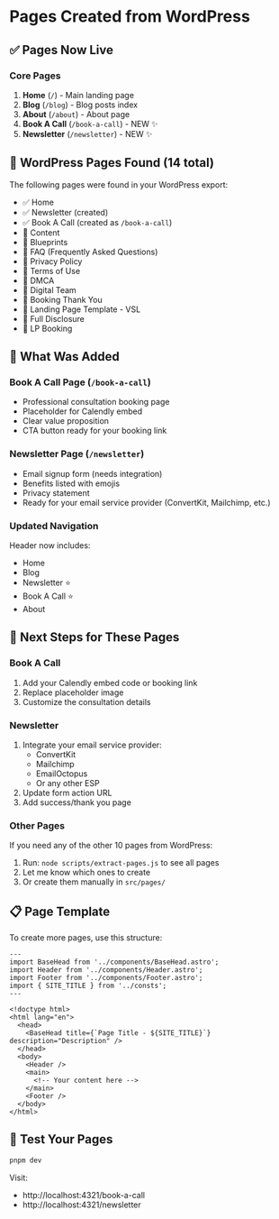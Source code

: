 # Pages Created from WordPress

## ✅ Pages Now Live

### Core Pages
1. **Home** (`/`) - Main landing page
2. **Blog** (`/blog`) - Blog posts index
3. **About** (`/about`) - About page
4. **Book A Call** (`/book-a-call`) - NEW ✨
5. **Newsletter** (`/newsletter`) - NEW ✨

## 📝 WordPress Pages Found (14 total)

The following pages were found in your WordPress export:

- ✅ Home
- ✅ Newsletter (created)
- ✅ Book A Call (created as `/book-a-call`)
- 📄 Content
- 📄 Blueprints  
- 📄 FAQ (Frequently Asked Questions)
- 📄 Privacy Policy
- 📄 Terms of Use
- 📄 DMCA
- 📄 Digital Team
- 📄 Booking Thank You
- 📄 Landing Page Template - VSL
- 📄 Full Disclosure
- 📄 LP Booking

## 🔧 What Was Added

### Book A Call Page (`/book-a-call`)
- Professional consultation booking page
- Placeholder for Calendly embed
- Clear value proposition
- CTA button ready for your booking link

### Newsletter Page (`/newsletter`)
- Email signup form (needs integration)
- Benefits listed with emojis
- Privacy statement
- Ready for your email service provider (ConvertKit, Mailchimp, etc.)

### Updated Navigation
Header now includes:
- Home
- Blog
- Newsletter ⭐
- Book A Call ⭐
- About

## 🎯 Next Steps for These Pages

### Book A Call
1. Add your Calendly embed code or booking link
2. Replace placeholder image
3. Customize the consultation details

### Newsletter  
1. Integrate your email service provider:
   - ConvertKit
   - Mailchimp
   - EmailOctopus
   - Or any other ESP
2. Update form action URL
3. Add success/thank you page

### Other Pages
If you need any of the other 10 pages from WordPress:
1. Run: `node scripts/extract-pages.js` to see all pages
2. Let me know which ones to create
3. Or create them manually in `src/pages/`

## 📋 Page Template

To create more pages, use this structure:

```astro
---
import BaseHead from '../components/BaseHead.astro';
import Header from '../components/Header.astro';
import Footer from '../components/Footer.astro';
import { SITE_TITLE } from '../consts';
---

<!doctype html>
<html lang="en">
  <head>
    <BaseHead title={`Page Title - ${SITE_TITLE}`} description="Description" />
  </head>
  <body>
    <Header />
    <main>
      <!-- Your content here -->
    </main>
    <Footer />
  </body>
</html>
```

## 🚀 Test Your Pages

```bash
pnpm dev
```

Visit:
- http://localhost:4321/book-a-call
- http://localhost:4321/newsletter
